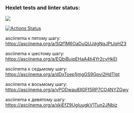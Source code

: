 ### Hexlet tests and linter status:

<a href="https://codeclimate.com/github/ThisisHappyEL/frontend-project-44/maintainability"><img src="https://api.codeclimate.com/v1/badges/570dd64a7da150406e4f/maintainability" /></a>

[![Actions Status](https://github.com/ThisisHappyEL/frontend-project-44/actions/workflows/hexlet-check.yml/badge.svg)](https://github.com/ThisisHappyEL/frontend-project-44/actions)

asciinema к пятому шагу: https://asciinema.org/a/SQf1M6OaDuQUJdgNqJPtJqHZ3

asciinema к шестому шагу: https://asciinema.org/a/EQbiBujpEHaA4ti4Yr2cyHkEI

asciinema к седьмому шагу: https://asciinema.org/a/dDxToep1jmgGS9Gpvi2HdTlpt

asciinema к восьмому шагу: https://asciinema.org/a/vPODwau8X0Ff5RP7CO4NYZGwv

asciinema к девятому шагу: https://asciinema.org/a/skiEfZ9UgIuugkV1Tun2JNbiz